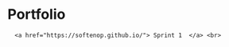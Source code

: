 <html>
  <head>
    <title>Portfolio</title>
   

 
  </head>
  <body>
		<h1> Portfolio </h1>
	  
	  <a href="https://softenop.github.io/"> Sprint 1  </a> <br>

  </body>
 
</html>
